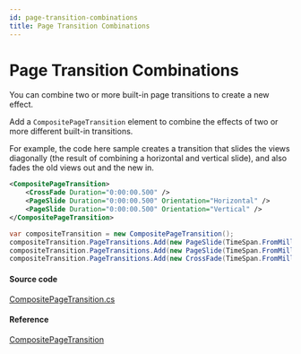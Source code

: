 ```yaml
---
id: page-transition-combinations
title: Page Transition Combinations
---
```


# Page Transition Combinations

You can combine two or more built-in page transitions to create a new effect.

Add a `CompositePageTransition` element to combine the effects of two or more different built-in transitions.

For example, the code here sample creates a transition that slides the views diagonally (the result of combining a horizontal and vertical slide), and also fades the old views out and the new in.

```xml title='XAML'
<CompositePageTransition>
    <CrossFade Duration="0:00:00.500" />
    <PageSlide Duration="0:00:00.500" Orientation="Horizontal" />
    <PageSlide Duration="0:00:00.500" Orientation="Vertical" />
</CompositePageTransition>
```

```csharp title='C#'
var compositeTransition = new CompositePageTransition();
compositeTransition.PageTransitions.Add(new PageSlide(TimeSpan.FromMilliseconds(500), PageSlide.SlideAxis.Vertical));
compositeTransition.PageTransitions.Add(new PageSlide(TimeSpan.FromMilliseconds(500), PageSlide.SlideAxis.Horizontal));
compositeTransition.PageTransitions.Add(new CrossFade(TimeSpan.FromMilliseconds(500)));
```

#### Source code

[CompositePageTransition.cs](https://github.com/AvaloniaUI/Avalonia/blob/master/src/Avalonia.Visuals/Animation/CompositePageTransition.cs)

#### Reference

[CompositePageTransition](https://api-docs.avaloniaui.net/docs/T_Avalonia_Animation_CompositePageTransition)

